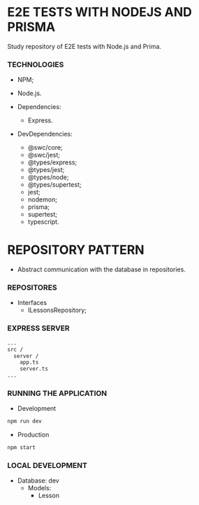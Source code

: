 # E2E TESTS WITH NODEJS AND PRISMA

Study repository of E2E tests with Node.js and Prima.

### TECHNOLOGIES

- NPM;
- Node.js.

- Dependencies:

  - Express.

- DevDependencies:
  - @swc/core;
  - @swc/jest;
  - @types/express;
  - @types/jest;
  - @types/node;
  - @types/supertest;
  - jest;
  - nodemon;
  - prisma;
  - supertest;
  - typescript.

# REPOSITORY PATTERN

- Abstract communication with the database in repositories.

### REPOSITORES

- Interfaces
  - ILessonsRepository;

### EXPRESS SERVER

```bash
...
src /
  server /
    app.ts
    server.ts
...
```

### RUNNING THE APPLICATION

- Development

```bash
npm run dev
```

- Production

```bash
npm start
```

### LOCAL DEVELOPMENT

- Database: dev
  - Models:
    - Lesson
